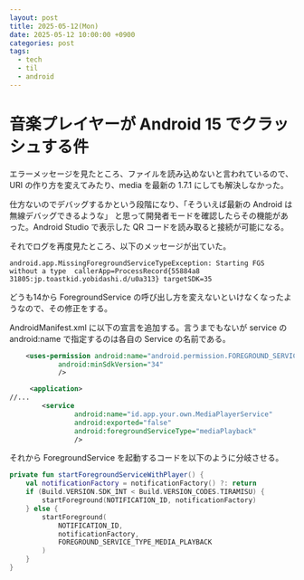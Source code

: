 ```yaml
---
layout: post
title: 2025-05-12(Mon)
date: 2025-05-12 10:00:00 +0900
categories: post
tags:
  - tech
  - til
  - android
---
```


# 音楽プレイヤーが Android 15 でクラッシュする件
エラーメッセージを見たところ、ファイルを読み込めないと言われているので、
URI の作り方を変えてみたり、media を最新の 1.7.1 にしても解決しなかった。

仕方ないのでデバッグするかという段階になり、「そういえば最新の Android は無線デバッグできるような」
と思って開発者モードを確認したらその機能があった。Android Studio で表示した QR コードを読み取ると接続が可能になる。

それでログを再度見たところ、以下のメッセージが出ていた。

```
android.app.MissingForegroundServiceTypeException: Starting FGS without a type  callerApp=ProcessRecord{55884a8 31805:jp.toastkid.yobidashi.d/u0a313} targetSDK=35
```

どうも14から ForegroundService の呼び出し方を変えないといけなくなったようなので、その修正をする。

AndroidManifest.xml に以下の宣言を追加する。言うまでもないが service の android:name で指定するのは各自の Service の名前である。

```xml
    <uses-permission android:name="android.permission.FOREGROUND_SERVICE_MEDIA_PLAYBACK"
            android:minSdkVersion="34"
            />

     <application>
//...
        <service
                android:name="id.app.your.own.MediaPlayerService"
                android:exported="false"
                android:foregroundServiceType="mediaPlayback"
                />
```

それから ForegroundService を起動するコードを以下のように分岐させる。

```kotlin
private fun startForegroundServiceWithPlayer() {
    val notificationFactory = notificationFactory() ?: return
    if (Build.VERSION.SDK_INT < Build.VERSION_CODES.TIRAMISU) {
        startForeground(NOTIFICATION_ID, notificationFactory)
    } else {
        startForeground(
            NOTIFICATION_ID,
            notificationFactory,
            FOREGROUND_SERVICE_TYPE_MEDIA_PLAYBACK
        )
    }
}
```
